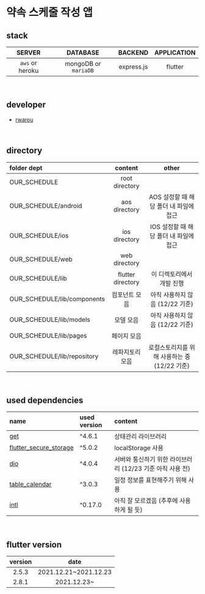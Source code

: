 # 약속 스케줄 작성 앱

## stack
|SERVER|DATABASE|BACKEND|APPLICATION|
|:---:|:---:|:---:|:---:|
|`aws` or heroku|mongoDB or `mariaDB`|express.js|flutter|

<br>

## developer
- [rwarou]

<br>

## directory
|folder dept|content|other|
|:---|:---:|:---:|
|OUR_SCHEDULE|root directory|
|OUR_SCHEDULE/android|aos directory|AOS 설정할 때 해당 폴더 내 파일에 접근|
|OUR_SCHEDULE/ios|ios directory|IOS 설정할 때 해당 폴더 내 파일에 접근|
|OUR_SCHEDULE/web|web directory|
|OUR_SCHEDULE/lib|flutter directory|이 디렉토리에서 개발 진행|
|OUR_SCHEDULE/lib/components|컴포넌트 모음|아직 사용하지 않음 (12/22 기준)|
|OUR_SCHEDULE/lib/models|모델 모음|아직 사용하지 않음 (12/22 기준)|
|OUR_SCHEDULE/lib/pages|페이지 모음||
|OUR_SCHEDULE/lib/repository|레파지토리 모음|로컬스토리지를 위해 사용하는 중 (12/22 기준)|

<br>

## used dependencies
|name|used version|content|
|:---|:---|:---|
|[get]|^4.6.1|상태관리 라이브러리|
|[flutter_secure_storage]|^5.0.2|localStorage 사용|
|[dio]|^4.0.4|서버와 통신하기 위한 라이브러리 (12/23 기준 아직 사용 전)|
|[table_calendar]|^3.0.3|일정 정보를 표현해주기 위해 사용|
|[intl]|^0.17.0|아직 잘 모르겠음 (추후에 사용하게 될 듯)|

<br>

## flutter version
|version|date|
|:---:|:---:|
|2.5.3|2021.12.21~2021.12.23|
|2.8.1|2021.12.23~|



[rwarou]:https://github.com/rwarou
[get]:https://pub.dev/packages/get
[flutter_secure_storage]:https://pub.dev/packages/flutter_secure_storage
[dio]:https://pub.dev/packages/dio
[table_calendar]:https://pub.dev/packages/table_calendar
[intl]:https://pub.dev/packages/intl